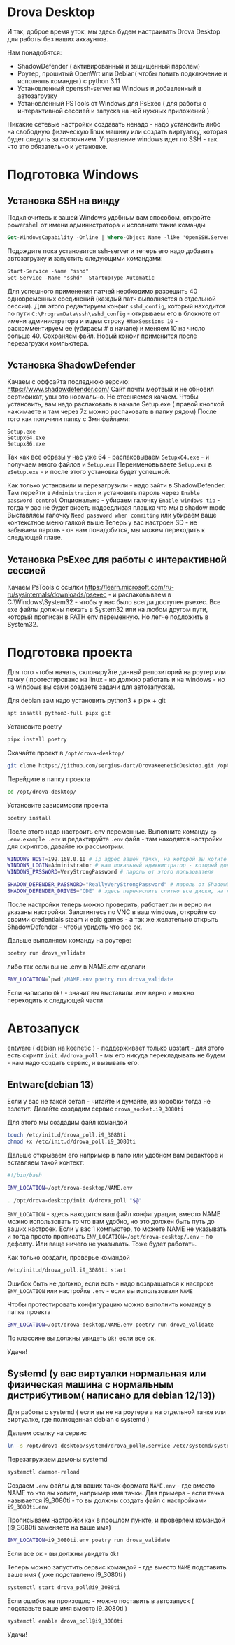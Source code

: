 # Drova Desktop

И так, доброе время уток, мы здесь будем настраивать Drova Desktop для работы без наших аккаунтов. 

Нам понадобятся: 
+ ShadowDefender ( активированный и защищенный паролем)
+ Роутер, прошитый OpenWrt или Debian( чтобы ловить подключение и исполнять команды ) с python 3.11
+ Установленный openssh-server на Windows и добавленный в автозагрузку
+ Установленный PSTools от Windows для PsExec ( для работы с интерактивной сессией и запуска на ней нужных приложений )

Никакие сетевые настройки создавать ненадо - надо установить либо на свободную физическую linux машину или создать виртуалку, которая будет следить за состоянием. 
Управление windows идет по SSH - так что это обязательно к установке. 

# Подготовка Windows

## Установка SSH на винду
Подключитесь к вашей Windows удобным вам способом, откройте powershell от имени администратора и исполните такие команды
```ps
Get-WindowsCapability -Online | Where-Object Name -like 'OpenSSH.Server*' | Add-WindowsCapability -Online
```

Подождите пока установится ssh-server и теперь его надо добавить автозагрузку и запустить следующими командами: 
```ps
Start-Service -Name "sshd"
Set-Service -Name "sshd" -StartupType Automatic
```

Для успешного применения патчей необходимо разрешить 40 одновременных соединений (каждый патч выполняется в отдельной сессии). Для этого редактируем конфиг `sshd_config`, который находится по пути `C:\ProgramData\ssh\sshd_config` - открываем его в блокноте от имени администратора и ищем строку `#MaxSessions 10` - раскомментируем ее (убираем # в начале) и меняем 10 на число больше 40. Сохраняем файл. Новый конфиг применится после перезагрузки компьютера.

## Установка ShadowDefender

Качаем с оффсайта последнюю версию: https://www.shadowdefender.com/
Сайт почти мертвый и не обновил сертификат, увы это нормально. Не стесняемся качаем. 
Чтобы установить, вам надо распаковать в начале Setup.exe ( правой кнопкой нажимаете и там через 7z можно распаковать в папку рядом)
После того как получили папку с 3мя файлами: 
```
Setup.exe
Setupx64.exe
Setupx86.exe
```

Так как все образы у нас уже 64 - распаковываем `Setupx64.exe` - и получаем много файлов и `Setup.exe`
Переименовываете `Setup.exe` в `zSetup.exe` - и после этого установка будет успешной. 

Как только установили и перезагрузили - надо зайти в ShadowDefender. Там перейти в `Administration` и установить пароль через `Enable password control`
Опционально - убираем галочку `Enable windows tip` - тогда у вас не будет висеть надоедливая плашка что мы в shadow mode
Выставляем галочку `Need password when commiting` или убираем ваще контекстное меню галкой выше
Теперь у вас настроен SD - не забываем пароль - он нам понадобится, мы можем переходить к следующей главе. 

## Установка PsExec для работы с интерактивной сессией

Качаем PsTools с ссылки https://learn.microsoft.com/ru-ru/sysinternals/downloads/psexec - и распаковываем в C:\Windows\System32 - чтобы у нас было всегда доступен psexec. Все exe файлы должны лежать в System32 или на любом другом пути, который прописан в PATH env переменную. Но легче подложить в System32. 


# Подготовка проекта

Для того чтобы начать, склонируйте данный репозиторий на роутер или тачку ( протестировано на linux - но должно работать и на windows - но на windows вы сами создаете задачи для автозапуска).


Для debian вам надо установить python3 + pipx + git
```bash
apt insatll python3-full pipx git
```

Установите poetry 
```bash
pipx install poetry
```

Скачайте проект в `/opt/drova-desktop/`
```bash
git clone https://github.com/sergius-dart/DrovaKeeneticDesktop.git /opt/drova-desktop/
```

Перейдите в папку проекта
```bash
cd /opt/drova-desktop/
```

Установите зависимости проекта

```bash
poetry install
```

После этого надо настроить env переменные. Выполните команду `cp .env.example .env` и редактируйте `.env` файл - там находятся настройки для скриптов, давайте их рассмотрим. 

```bash
WINDOWS_HOST=192.168.0.10 # ip адрес вашей тачки, на которой вы хотите развернуть Desktop
WINDOWS_LOGIN=Administrator # ваш локальный администратор - который должен быть залогинен и под кем будет заходить клиент
WINDOWS_PASSWORD=VeryStrongPassword # пароль от этого пользователя

SHADOW_DEFENDER_PASSWORD="ReallyVeryStrongPassword" # пароль от ShadowDefender - не оставляйте его без пароля! А то вам закоммитят все что натворили! 
SHADOW_DEFENDER_DRIVES="CDE" # здесь перечислите слитно все диски, на которых должен сработать ShadowDefender - в данном случае 3 диска: C, D и E - подразумевается что других нет. Если диск 1 - только C - оставляете только E
```

После настройки теперь можно проверить, работает ли и верно ли указаны настройки. Залогинтесь по VNC в ваш windows, откройте со своими credentials steam и epic games - а так же желательно открыть ShadowDefender - чтобы увидеть что все ок. 

Дальше выполняем команду на роутере:

```bash
poetry run drova_validate
```

либо так если вы не .env в NAME.env сделали

```bash
ENV_LOCATION=`pwd'/NAME.env poetry run drova_validate
```

Если написало `Ok!` - значит вы выставили .env верно и можно переходить к следующей части

# Автозапуск

entware ( debian на keenetic ) - поддерживает только upstart - для этого есть скрипт `init.d/drova_poll` - мы его никуда перекладывать не будем - нам надо создать сервис, и вызывать его. 

## Entware(debian 13)

Если у вас не такой сетап - читайте и думайте, из коробки тогда не взлетит. Давайте создадим сервис `drova_socket.i9_3080ti`

Для этого мы создадим файл командой
```bash
touch /etc/init.d/drova_poll.i9_3080ti
chmod +x /etc/init.d/drova_poll.i9_3080ti
```

Дальше открываем его например в nano или удобном вам редакторе и вставляем такой контект: 
```bash
#!/bin/bash

ENV_LOCATION=/opt/drova-desktop/NAME.env

. /opt/drova-desktop/init.d/drova_poll "$@"
```

`ENV_LOCATION` - здесь находится ваш файл конфигурации, вместо NAME можно использовать то что вам удобно, но это должен быть путь до ваших настроек. Если у вас 1 компьютер, то можете NAME не указывать и тогда просто прописать `ENV_LOCATION=/opt/drova-desktop/.env` - по дефолту. Или ваще ничего не указывать. Тоже будет работать. 

Как только создали, проверье командой
```bash
/etc/init.d/drova_poll.i9_3080ti start
```

Ошибок быть не должно, если есть - надо возвращаться к настроке `ENV_LOCATION` или настройке `.env` - если вы использовали `NAME`

Чтобы протестировать конфигурацию можно выполнить команду в папке проекта
```bash
ENV_LOCATION=/opt/drova-desktop/NAME.env poetry run drova_validate
```

По классике вы должны увидеть `Ok!` если все ок. 

Удачи!

## Systemd (у вас виртуалки нормальная или физическая машина с нормальным дистрибутивом( написано для debian 12/13))

Для работы с systemd ( если вы не на роутере а на отдельной тачке или виртуалке, где полноценная debian с systemd )

Делаем ссылку на сервис
```bash
ln -s /opt/drova-desktop/systemd/drova_poll@.service /etc/systemd/system/drova_poll@.service
```

Перезагружаем демоны systemd
```bash
systemctl daemon-reload
```

Создаем `.env` файлы для ваших тачек формата `NAME.env` - где вместо NAME то что вы хотите, например имя тачки. Для примера - если тачка называется i9_3080ti - то вы должны создать файл с настройками `i9_3080ti.env`

Прописываем настройки как в прошлом пункте, и проверяем командой (i9_3080ti заменяете на ваше имя)
```bash
ENV_LOCATION=i9_3080ti.env poetry run drova_validate
```

Если все ок - вы должны увидеть `Ok!`

Теперь можно запустить сервис командой - где вместо `NAME` подставить ваше имя ( уже подставлено i9_3080ti )
```bash
systemctl start drova_poll@i9_3080ti
```

Если ошибок не произошло - можно поставить в автозапуск ( подставьте ваше имя вместо i9_3080ti )
```bash
systemctl enable drova_poll@i9_3080ti
```

Удачи!